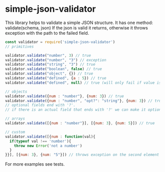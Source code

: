 # simple-json-validator

This library helps to validate a simple JSON structure.
It has one method: validate(schema, json)
If the json is valid it returns, otherwise it throws exception with the path to the failed field.

```js script
const validator = require('simple-json-validator')
// primitives

validator.validate("number", 3) // true
validator.validate("number", "3") // exception
validator.validate("string", "3") // true
validator.validate("boolean", false) // true
validator.validate("object", {}) // true
validator.validate("defined", {a : 5}) // true
validator.validate("defined", null) // true (will only fail if value is undefined. can be used to check existence of keys in an object)

// objects
validator.validate({num : "number"}, {num: 3}) // true
validator.validate({num : "number", "opt?": "string"}, {num: 3}) // true 
// optional fields end with '?'. 
// if there is an actual field that ends with '?' we can make it optional by adding an additional '?' ('opt??')

// arrays
validator.validate([{num : "number"}], [{num: 3}, {num: 5}]) // true

// custom
validator.validate([{num : function(val){ 
  if(typeof val !== 'number'){
    throw new Error('not a number')
  }
}}], [{num: 3}, {num: "5"}]) // throws exception on the second element

```

For more examples see tests.
